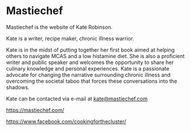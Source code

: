 [//]: # (
source: https://mastiechef.com/
aka: Cooking for the Cluster
tags: website diets
)
[//]: # (persons: Kate Robinson)


# Mastiechef

Mastiechef is the website of Kate Robinson.

Kate is a writer, recipe maker, chronic illness warrior.

Kate is in the midst of putting together her first book aimed at helping others to navigate MCAS and a low histamine diet. She is also a proficient writer and public speaker and welcomes the opportunity to share her culinary knowledge and personal experiences. Kate is a passionate advocate for changing the narrative surrounding chronic illness and overcoming the societal taboo that forces these conversations into the shadows.

Kate can be contacted via e-mail at kate@mastiechef.com

https://mastiechef.com/

https://www.facebook.com/cookingforthecluster/
